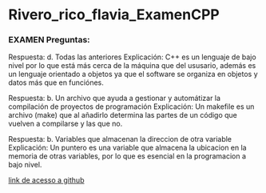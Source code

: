 # Rivero_rico_flavia_ExamenCPP

### EXAMEN Preguntas:

Respuesta: d. Todas las anteriores Explicación: C++ es un lenguaje de bajo nivel por lo que está más cerca de la máquina que del ususario, además es un lenguaje orientado a objetos ya que el software se organiza en objetos y datos más que en funciónes.

Respuesta: b. Un archivo que ayuda a gestionar y automátizar la compilación de proyectos de programación Explicación: Un makefile es un archivo (make) que al añadirlo determina las partes de un código que vuelven a compilarse y las que no.

Respuesta: b. Variables que almacenan la direccion de otra variable Explicación: Un puntero es una variable que almacena la ubicacion en la memoria de otras variables, por lo que es esencial en la programacion a bajo nivel.

[link de acesso a github](https://github.com/flavi13/Rivero_flavia_ExamenCPP.zip)